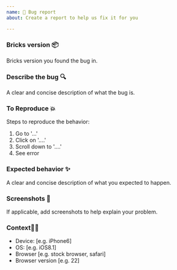 ```yaml
---
name: 🐞 Bug report
about: Create a report to help us fix it for you

---
```


### Bricks version 📦
Bricks version you found the bug in.

### Describe the bug 🔍
A clear and concise description of what the bug is.

### To Reproduce 💥
Steps to reproduce the behavior:
1. Go to '...'
2. Click on '....'
3. Scroll down to '....'
4. See error

### Expected behavior ✨
A clear and concise description of what you expected to happen.

### Screenshots 📸
If applicable, add screenshots to help explain your problem.

### Context👨‍💻
 - Device: [e.g. iPhone6]
 - OS: [e.g. iOS8.1]
 - Browser [e.g. stock browser, safari]
 - Browser version [e.g. 22]
